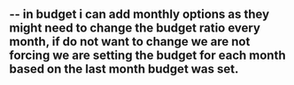 -- in budget i can add monthly options as they might need to change the budget ratio every month, if do not want to change we are not forcing we are setting the budget for each month based on the last month budget was set.
--  